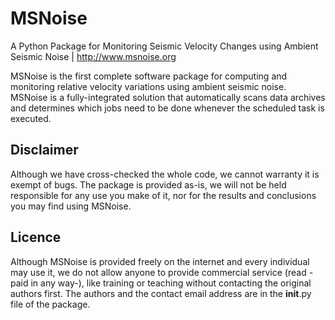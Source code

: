 MSNoise
=======

A Python Package for Monitoring Seismic Velocity Changes using Ambient Seismic Noise | http://www.msnoise.org


MSNoise is the first complete software package for computing and monitoring relative velocity variations using ambient seismic noise. 
MSNoise is a fully-integrated solution that automatically scans data archives and determines which jobs need to be done whenever the scheduled task is executed. 


Disclaimer
----------

Although we have cross-checked the whole code, we cannot warranty it is exempt of bugs. The package is provided as-is, we will not be held responsible for any use you make of it, nor for the results and conclusions you may find using MSNoise.

Licence
----------

Although MSNoise is provided freely on the internet and every individual may use it, we do not allow anyone to provide commercial service (read -paid in any way-), like training or teaching without contacting the original authors first. The authors and the contact email address are in the __init__.py file of the package.